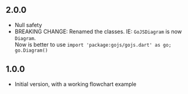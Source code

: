 ## 2.0.0
- Null safety
- BREAKING CHANGE: Renamed the classes. IE: `GoJSDiagram` is now `Diagram`.  
Now is better to use `import 'package:gojs/gojs.dart' as go; go.Diagram()`

## 1.0.0

- Initial version, with a working flowchart example
